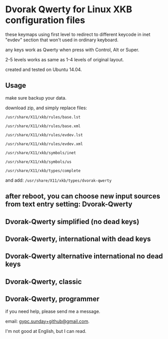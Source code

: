 Dvorak Qwerty for Linux XKB configuration files
======
these keymaps using first level to redirect to different keycode in inet "evdev" section that won't used in ordinary keyboard.

any keys work as Qwerty when press with Control, Alt or Super.

2-5 levels works as same as 1-4 levels of original layout.

created and tested on Ubuntu 14.04.


Usage
------
make sure backup your data.

download zip, and simply replace files:

`/usr/share/X11/xkb/rules/base.lst`

`/usr/share/X11/xkb/rules/base.xml`

`/usr/share/X11/xkb/rules/evdev.lst`

`/usr/share/X11/xkb/rules/evdev.xml`

`/usr/share/X11/xkb/symbols/inet`

`/usr/share/X11/xkb/symbols/us`

`/usr/share/X11/xkb/types/complete`

and add: `/usr/share/X11/xkb/types/dvorak-qwerty`

after reboot, you can choose new input sources from text entry setting:
Dvorak-Qwerty
------
Dvorak-Qwerty simplified (no dead keys)
------
Dvorak-Qwerty, international with dead keys
------
Dvorak-Qwerty alternative international no dead keys
------
Dvorak-Qwerty, classic
------
Dvorak-Qwerty, programmer
------

if you need help, please send me a message.

email: gypc.sunday+github@gmail.com.

I'm not good at English, but I can read.


